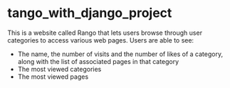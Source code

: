 # tango_with_django_project

This is a website called Rango that lets users browse through user categories to access various web pages.
Users are able to see: 
- The name, the number of visits and the number of likes of a category, along with the list of associated pages in that category
- The most viewed categories
- The most viewed pages
